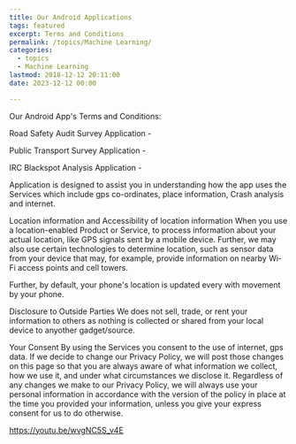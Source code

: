 ```yaml
---
title: Our Android Applications
tags: featured
excerpt: Terms and Conditions
permalink: /topics/Machine Learning/
categories:
  - topics
  - Machine Learning
lastmod: 2018-12-12 20:11:00
date: 2023-12-12 00:00

---
```

Our Android App's Terms and Conditions:

Road Safety Audit Survey Application - 

Public Transport Survey Application -

IRC Blackspot Analysis Application -

Application is designed to assist you in understanding how the app uses the Services which include gps co-ordinates, place information, Crash analysis and internet. 

Location information and Accessibility of location information
When you use a location-enabled Product or Service, to process information about your actual location, like GPS signals sent by a mobile device. Further, we may also use certain technologies to determine location, such as sensor data from your device that may, for example, provide information on nearby Wi-Fi access points and cell towers.

Further, by default, your phone's location is updated every with movement by your phone.

Disclosure to Outside Parties
We does not sell, trade, or rent your information to others as nothing is collected or shared from your local device to anyother gadget/source. 

Your Consent
By using the Services you consent to the use of internet, gps data. If we decide to change our Privacy Policy, we will post those changes on this page so that you are always aware of what information we collect, how we use it, and under what circumstances we disclose it. Regardless of any changes we make to our Privacy Policy, we will always use your personal information in accordance with the version of the policy in place at the time you provided your information, unless you give your express consent for us to do otherwise.

https://youtu.be/wvgNC5S_v4E

